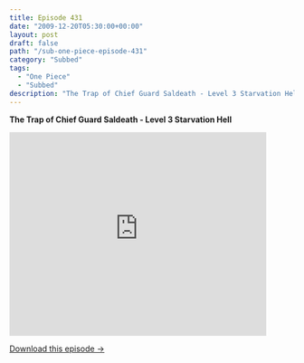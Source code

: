 ```yaml
---
title: Episode 431
date: "2009-12-20T05:30:00+00:00"
layout: post
draft: false
path: "/sub-one-piece-episode-431"
category: "Subbed"
tags:
  - "One Piece"
  - "Subbed"
description: "The Trap of Chief Guard Saldeath - Level 3 Starvation Hell"
---
```


**The Trap of Chief Guard Saldeath - Level 3 Starvation Hell**

<iframe width="640" height="360" src="https://www.rapidvideo.com/e/G6FRPEP58A" frameborder="0" marginwidth=0 marginheight=0 scrolling=no allowfullscreen style="max-width:90%;"></iframe>

<a href="http://ouo.io/qs/eCodkFEQ?s=https://www.rapidvideo.com/d/G6FRPEP58A" class="styled_a">Download this episode →</a>

